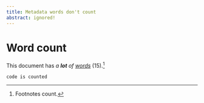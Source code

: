 ```yaml
---
title: Metadata words don't count
abstract: ignored!
---
```


# Word count

This document has *a **lot** of [words](url "title")* (15).[^1]

    code is counted

[^1]: Footnotes count.
